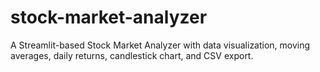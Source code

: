 # stock-market-analyzer
A Streamlit-based Stock Market Analyzer with data visualization, moving averages, daily returns, candlestick chart, and CSV export.
